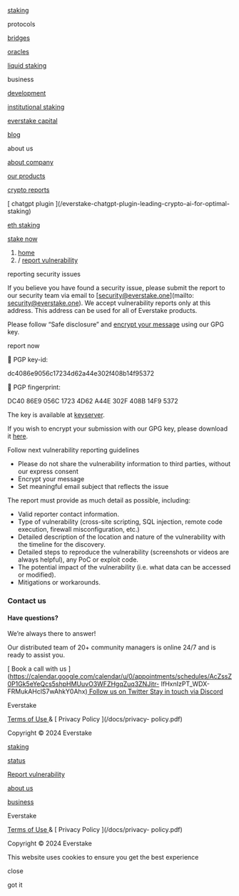 [](/)

[ staking ](/staking)

protocols

[ bridges ](/bridges)

[ oracles ](/oracles)

[ liquid staking ](/liquid-staking)

business

[ development ](/products/)

[ institutional staking ](/institutional-staking)

[ everstake capital ](https://everstake.capital/)

[ blog ](/blog)

about us

[ about company ](/about)

[ our products ](/products)

[ crypto reports ](/crypto-reports)

[ chatgpt plugin ](/everstake-chatgpt-plugin-leading-crypto-ai-for-optimal-
staking)

[ eth staking ](/staking/ethereum)

[stake now](/staking)

[](/)

  1. [home](/)
  2. / [ report vulnerability ](/report-vulnerability)

reporting security issues

If you believe you have found a security issue, please submit the report to
our security team via email to [security@everstake.one](mailto:
security@everstake.one). We accept vulnerability reports only at this address.
This address can be used for all of Everstake products.

Please follow “Safe disclosure” and [encrypt your
message](https://github.com/everstake/gpg) using our GPG key.

report now

🔑 PGP key-id:

dc4086e9056c17234d62a44e302f408b14f95372

🔑 PGP fingerprint:

DC40 86E9 056C 1723 4D62 A44E 302F 408B 14F9 5372

The key is available at [keyserver](https://keyserver.ubuntu.com/).

If you wish to encrypt your submission with our GPG key, please download it
[here](/security/everstake-public-gpg.asc).

Follow next vulnerability reporting guidelines

  * Please do not share the vulnerability information to third parties, without our express consent 
  * Encrypt your message
  * Set meaningful email subject that reflects the issue

The report must provide as much detail as possible, including:

  * Valid reporter contact information.
  * Type of vulnerability (cross-site scripting, SQL injection, remote code execution, firewall misconfiguration, etc.) 
  * Detailed description of the location and nature of the vulnerability with the timeline for the discovery. 
  * Detailed steps to reproduce the vulnerability (screenshots or videos are always helpful), any PoC or exploit code. 
  * The potential impact of the vulnerability (i.e. what data can be accessed or modified). 
  * Mitigations or workarounds.

###  Contact us

####  Have questions?  
We’re always there to answer!

Our distributed team of 20+ community managers is online 24/7 and is ready to
assist you.

[ Book a call with us
](https://calendar.google.com/calendar/u/0/appointments/schedules/AcZssZ0P1Gk5eYeQcs5shpHMUuvO3WFZHgqZuq3ZNJitr-
IfHxnIzPT_WDX-FRMukAHclS7wAhkY0Ahx)[ Follow us on Twitter
](https://twitter.com/everstake_pool)[ Stay in touch via Discord
](https://discord.gg/NvcW47V3Xb)

Everstake

[ Terms of Use ](/docs/terms-of-use.pdf) & [ Privacy Policy ](/docs/privacy-
policy.pdf)

Copyright © 2024 Everstake

[ staking ](/staking)

[ status ](https://status.everstake.one/)

[ Report vulnerability ](/report-vulnerability)

[ about us ](/about)

[ business ](/institutional-staking)

[](https://twitter.com/everstake_pool) [](https://www.reddit.com/r/Everstake/)
[](https://www.linkedin.com/company/everstakeofficial/)
[](https://www.youtube.com/@everstake7336)

[](https://www.stakingrewards.com/savings/everstake/)

Everstake

[ Terms of Use ](/docs/terms-of-use.pdf) & [ Privacy Policy ](/docs/privacy-
policy.pdf)

Copyright © 2024 Everstake

This website uses cookies to ensure you get the best experience

close

got it

